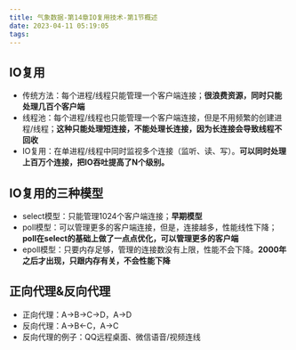 ```yaml
---
title: 气象数据-第14章IO复用技术-第1节概述
date: 2023-04-11 05:19:05
tags:
---
```






## IO复用

- 传统方法：每个进程/线程只能管理一个客户端连接；**很浪费资源，同时只能处理几百个客户端**
- 线程池：每个进程/线程也只能管理一个客户端连接，但是不用频繁的创建进程/线程；**这种只能处理短连接，不能处理长连接，因为长连接会导致线程不回收**
- IO复用：在单进程/线程中同时监视多个连接（监听、读、写）。**可以同时处理上百万个连接，把IO吞吐提高了N个级别。**





## IO复用的三种模型

- select模型：只能管理1024个客户端连接；**早期模型**
- poll模型：可以管理更多的客户端连接，但是，连接越多，性能线性下降；**poll在select的基础上做了一点点优化，可以管理更多的客户端**
- epoll模型：只要内存足够，管理的连接数没有上限，性能不会下降。**2000年之后才出现，只跟内存有关，不会性能下降**





## 正向代理&反向代理

- 正向代理：A->B->C->D，A->D
- 反向代理：A->B<-C，A->C
- 反向代理的例子：QQ远程桌面、微信语音/视频连线







